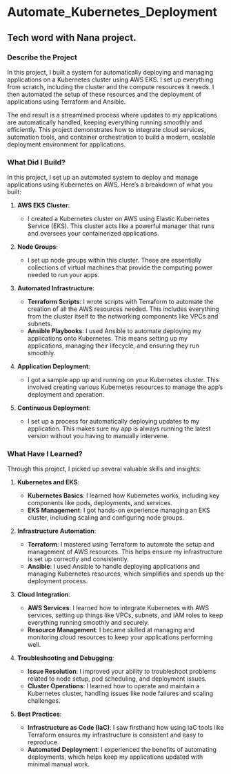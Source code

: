 # Automate_Kubernetes_Deployment
Tech word with Nana project.
---
### Describe the Project

In this project, I built a system for automatically deploying and managing applications on a Kubernetes cluster using AWS EKS. I set up everything from scratch, including the cluster and the compute resources it needs. I then automated the setup of these resources and the deployment of applications using Terraform and Ansible. 

The end result is a streamlined process where updates to my applications are automatically handled, keeping everything running smoothly and efficiently. This project demonstrates how to integrate cloud services, automation tools, and container orchestration to build a modern, scalable deployment environment for applications.

### What Did I Build?

In this project, I set up an automated system to deploy and manage applications using Kubernetes on AWS. Here’s a breakdown of what you built:

1. **AWS EKS Cluster**: 
   - I created a Kubernetes cluster on AWS using Elastic Kubernetes Service (EKS). This cluster acts like a powerful manager that runs and oversees your containerized applications.

2. **Node Groups**: 
   - I set up node groups within this cluster. These are essentially collections of virtual machines that provide the computing power needed to run your apps.

3. **Automated Infrastructure**:
   - **Terraform Scripts**: I wrote scripts with Terraform to automate the creation of all the AWS resources needed. This includes everything from the cluster itself to the networking components like VPCs and subnets.
   - **Ansible Playbooks**: I used Ansible to automate deploying my applications onto Kubernetes. This means setting up my applications, managing their lifecycle, and ensuring they run smoothly.

4. **Application Deployment**:
   - I got a sample app up and running on your Kubernetes cluster. This involved creating various Kubernetes resources to manage the app’s deployment and operation.

5. **Continuous Deployment**:
   - I set up a process for automatically deploying updates to my application. This makes sure my app is always running the latest version without you having to manually intervene.

### What Have I Learned?

Through this project, I picked up several valuable skills and insights:

1. **Kubernetes and EKS**:
   - **Kubernetes Basics**: I learned how Kubernetes works, including key components like pods, deployments, and services.
   - **EKS Management**: I got hands-on experience managing an EKS cluster, including scaling and configuring node groups.

2. **Infrastructure Automation**:
   - **Terraform**: I mastered using Terraform to automate the setup and management of AWS resources. This helps ensure my infrastructure is set up correctly and consistently.
   - **Ansible**: I used Ansible to handle deploying applications and managing Kubernetes resources, which simplifies and speeds up the deployment process.

3. **Cloud Integration**:
   - **AWS Services**: I learned how to integrate Kubernetes with AWS services, setting up things like VPCs, subnets, and IAM roles to keep everything running smoothly and securely.
   - **Resource Management**: I became skilled at managing and monitoring cloud resources to keep your applications performing well.

4. **Troubleshooting and Debugging**:
   - **Issue Resolution**: I improved your ability to troubleshoot problems related to node setup, pod scheduling, and deployment issues.
   - **Cluster Operations**: I learned how to operate and maintain a Kubernetes cluster, handling issues like node failures and scaling challenges.

5. **Best Practices**:
   - **Infrastructure as Code (IaC)**: I saw firsthand how using IaC tools like Terraform ensures my infrastructure is consistent and easy to reproduce.
   - **Automated Deployment**: I experienced the benefits of automating deployments, which helps keep my applications updated with minimal manual work.


